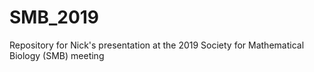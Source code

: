 # SMB_2019
Repository for Nick's presentation at the 2019 Society for Mathematical Biology (SMB) meeting
